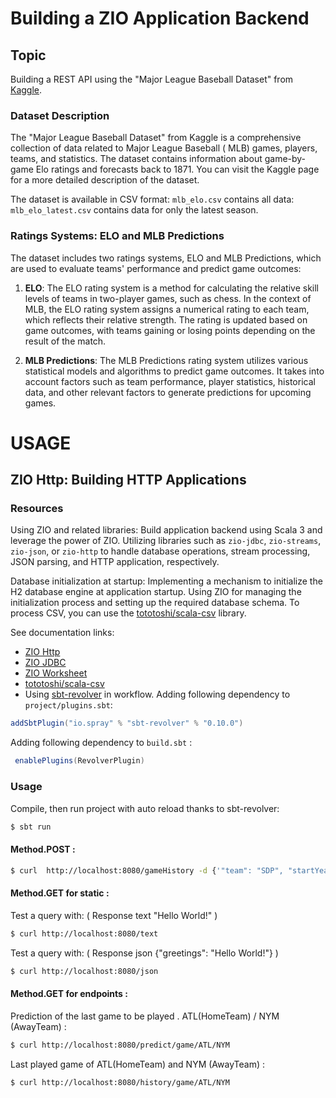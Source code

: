 # Building a ZIO Application Backend

## Topic

Building a REST API using the "Major League Baseball Dataset"
from [Kaggle](https://www.kaggle.com/datasets/saurabhshahane/major-league-baseball-dataset).

### Dataset Description

The "Major League Baseball Dataset" from Kaggle is a comprehensive collection of data related to Major League Baseball (
MLB) games, players, teams, and statistics. The dataset contains information about game-by-game Elo ratings and
forecasts back to 1871. You can visit the Kaggle page for a more detailed description of the dataset.

The dataset is available in CSV format: `mlb_elo.csv` contains all data: `mlb_elo_latest.csv` contains data for only the
latest season.

### Ratings Systems: ELO and MLB Predictions

The dataset includes two ratings systems, ELO and MLB Predictions, which are used to evaluate teams' performance and
predict game outcomes:

1. **ELO**: The ELO rating system is a method for calculating the relative skill levels of teams in two-player games,
   such as chess. In the context of MLB, the ELO rating system assigns a numerical rating to each team, which reflects
   their relative strength. The rating is updated based on game outcomes, with teams gaining or losing points depending
   on the result of the match.

2. **MLB Predictions**: The MLB Predictions rating system utilizes various statistical models and algorithms to predict
   game outcomes. It takes into account factors such as team performance, player statistics, historical data, and other
   relevant factors to generate predictions for upcoming games.

# USAGE

## ZIO Http: Building HTTP Applications

### Resources

Using ZIO and related libraries: Build application backend using Scala 3 and leverage the power of ZIO. Utilizing
libraries such as `zio-jdbc`, `zio-streams`, `zio-json`, or `zio-http` to handle database operations, stream processing,
JSON parsing, and HTTP application, respectively.

Database initialization at startup: Implementing a mechanism to initialize the H2 database engine at application
startup. Using ZIO for managing the initialization process and setting up the required database schema. To process CSV,
you can use the [tototoshi/scala-csv](https://github.com/tototoshi/scala-csv) library.

See documentation links:

* [ZIO Http](https://zio.dev/zio-http/)
* [ZIO JDBC](https://zio.dev/zio-jdbc/)
* [ZIO Worksheet](https://github.com/dacr/zio-worksheet)
* [tototoshi/scala-csv](https://github.com/tototoshi/scala-csv)
* Using [sbt-revolver](https://github.com/spray/sbt-revolver) in workflow.
  Adding following dependency to `project/plugins.sbt`:

```scala
addSbtPlugin("io.spray" % "sbt-revolver" % "0.10.0")
```

Adding following dependency to `build.sbt` :

```scala
 enablePlugins(RevolverPlugin)
```

### Usage

Compile, then run project with auto reload thanks to sbt-revolver:

``` bash
$ sbt run
```

#### Method.POST :

```bash
$ curl  http://localhost:8080/gameHistory -d {'"team": "SDP", "startYear": "2019", "endYear": "2021"'}
```

#### Method.GET for static :

Test a query with: ( Response text "Hello World!" )

```bash
$ curl http://localhost:8080/text 
```

Test a query with: ( Response json {"greetings": "Hello World!"}  )

```bash
$ curl http://localhost:8080/json
```

#### Method.GET for endpoints :

Prediction of the last game to be played . ATL(HomeTeam) / NYM (AwayTeam) :

```bash
$ curl http://localhost:8080/predict/game/ATL/NYM
```

Last played game of ATL(HomeTeam) and NYM (AwayTeam) :

```bash
$ curl http://localhost:8080/history/game/ATL/NYM
```
